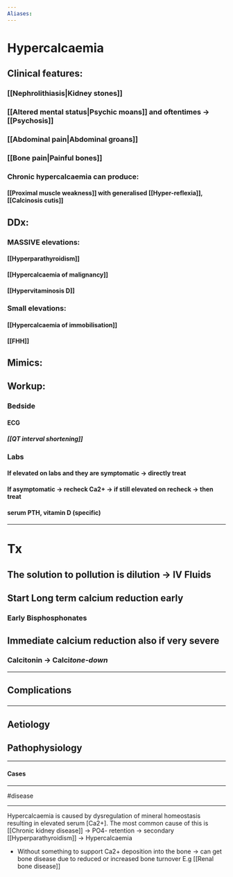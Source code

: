 ```yaml
---
Aliases:
---
```

# Hypercalcaemia
## Clinical features:
### [[Nephrolithiasis|Kidney stones]]
### [[Altered mental status|Psychic moans]] and oftentimes -> [[Psychosis]]
### [[Abdominal pain|Abdominal groans]]
### [[Bone pain|Painful bones]]
### Chronic hypercalcaemia can produce:
#### [[Proximal muscle weakness]] with generalised [[Hyper-reflexia]], [[Calcinosis cutis]]

## DDx:
### MASSIVE elevations:
#### [[Hyperparathyroidism]]
#### [[Hypercalcaemia of malignancy]]
#### [[Hypervitaminosis D]]
### Small elevations:
#### [[Hypercalcaemia of immobilisation]]
#### [[FHH]]
## Mimics:
###
## Workup:
### Bedside
#### ECG
##### [[QT interval shortening]]
### Labs
#### If elevated on labs and they are symptomatic -> directly treat
#### If asymptomatic -> recheck Ca2+ -> if still elevated on recheck -> then treat
#### serum PTH, vitamin D (specific)

---
# Tx
## The solution to pollution is dilution -> IV Fluids
## Start Long term calcium reduction early
### Early Bisphosphonates
## Immediate calcium reduction also if very severe 
### Calcitonin -> Calci*tone-down*


---
## Complications
###

---
## Aetiology
## Pathophysiology

---
#### Cases


---
#disease 

---
Hypercalcaemia is caused by dysregulation of mineral homeostasis resulting in elevated serum [Ca2+]. The most common cause of this is [[Chronic kidney disease]] -> PO4- retention -> secondary [[Hyperparathyroidism]] -> Hypercalcaemia 
- Without something to support Ca2+ deposition into the bone -> can get bone disease due to reduced or increased bone turnover  E.g [[Renal bone disease]]


